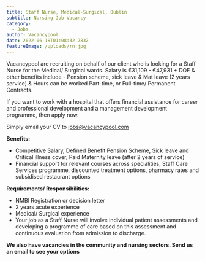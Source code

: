 ```yaml
---
title: Staff Nurse, Medical-Surgical, Dublin
subtitle: Nursing Job Vacancy
category:
  - Jobs
author: Vacancypool
date: 2022-06-18T01:08:32.783Z
featureImage: /uploads/rn.jpg
---
```

Vacancypool are recruiting on behalf of our client who is looking for a Staff Nurse for the Medical/ Surgical wards. Salary is €31,109 - €47,931 + DOE & other benefits include - Pension scheme, sick leave & Mat leave (2 years service) & Hours can be worked Part-time, or Full-time/ Permanent Contracts.

If you want to work with a hospital that offers financial assistance for career and professional development and a management development programme, then apply now.

Simply email your CV to jobs@vacancypool.com

**Benefits:**

* Competitive Salary, Defined Benefit Pension Scheme, Sick leave and Critical illness cover, Paid Maternity leave (after 2 years of service)
* Financial support for relevant courses across specialities, Staff Care Services programme, discounted treatment options, pharmacy rates and subsidised restaurant options

**Requirements/ Responsibilities:**

* NMBI Registration or decision letter
* 2 years acute experience
* Medical/ Surgical experience
* Your job as a Staff Nurse will involve individual patient assessments and developing a programme of care based on this assessment and continuous evaluation from admission to discharge.

**We also have vacancies in the community and nursing sectors. Send us an email to see your options**